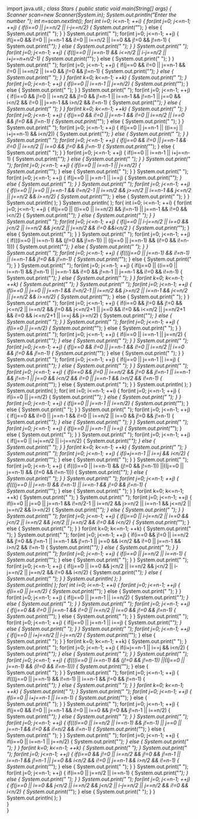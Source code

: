 import java.util.*;
class Stars
{
    public static void main(String[] args)
    {
        Scanner scan=new Scanner(System.in);
        System.out.println("Enter the number ");
        int n=scan.nextInt();
        for( int i=0; i<=n-1; ++i)
        {
            for(int j=0; j<=n-1; ++j)
            {
                if(i==0 || j==n/2 || i-j==n/2)
                {
                    System.out.print("*");
                }
                else
                {
                    System.out.print(" ");
                }
            }
            System.out.print(" ");
            for(int j=0; j<=n-1; ++j)
            {
                if(j==0 && i!=0 || j==n-1 && i!=0 || i==n/2 || i==0 && j!=0 && j!=n-1)
                {
                    System.out.print("*");
                }
                else
                {
                    System.out.print(" ");
                }
            }
            System.out.print(" ");
            for(int j=0; j<=n-1; ++j)
            {
                if((j==0 || j==n-1) && i<=n/2 || i-j==n/2 || i+j==n+n/2-1)
                {
                    System.out.print("*");
                }
                else
                {
                    System.out.print(" ");
                }
            }
            System.out.print(" ");
            for(int j=0; j<=n-1; ++j)
            {
                if(j==0 && i!=0 || j==n-1 && i!=0 || i==n/2 || i==0 && j!=0 && j!=n-1)
                {
                    System.out.print("*");
                }
                else
                {
                    System.out.print(" ");
                }
            }
            for(int k=0; k<=n-1; ++k)
            {
                System.out.print(" ");
            }
            for(int j=0; j<=n-1; ++j)
            {
                if(i==0 || i==n-1 || j==n/2)
                {
                    System.out.print("*");
                }
                else
                {
                    System.out.print(" ");
                }
            }
            System.out.print(" ");
            for(int j=0; j<=n-1; ++j)
            {
                if(i==0 && j!=0 || i==n/2 && j!=0 && j!=n-1 || i==n-1 && j!=n-1 || j==0 && i<n/2 && i!=0 || j==n-1 && i>n/2 && i!=n-1)
                {
                    System.out.print("*");
                }
                else
                {
                    System.out.print(" ");
                }
            }
            for(int k=0; k<=n-1; ++k)
            {
                System.out.print(" ");
            }
            for(int j=0; j<=n-1; ++j)
            {
                if(j==0 && i!=0 || j==n-1 && i!=0 || i==n/2 || i==0 && j!=0 && j!=n-1)
                {
                    System.out.print("*");
                }
                else
                {
                    System.out.print(" ");
                }
            }
            System.out.print(" ");
            for(int j=0; j<=n-1; ++j)
            {
                if(j==0 || j==n-1 || ((i==j || i+j==n-1) && i<n/2))
                {
                    System.out.print("*");
                }
                else
                {
                    System.out.print(" ");
                }
            }
            System.out.print(" ");
            for(int j=0; j<=n-1; ++j)
            {
                if(j==0 && i!=0 || j==n-1 && i!=0 || i==n/2 || i==0 && j!=0 && j!=n-1)
                {
                    System.out.print("*");
                }
                else
                {
                    System.out.print(" ");
                }
            }
            for(int j=0; j<=n-1; ++j)
            {
                if(i==0 || i==n-1 || i+j==n-1)
                {
                    System.out.print("*");
                }
                else
                {
                    System.out.print(" ");
                }
            }
            System.out.print(" ");
            for(int j=0; j<=n-1; ++j)
            {
                if(i==0 || i==n-1 || j==n/2)
                {
                    System.out.print("*");
                }
                else
                {
                    System.out.print(" ");
                }
            }
            System.out.print(" ");
            for(int j=0; j<=n-1; ++j)
            {
                if(j==0 || j==n-1 || i==j)
                {
                    System.out.print("*");
                }
                else
                {
                    System.out.print(" ");
                }
            }
            System.out.print(" ");
            for(int j=0; j<=n-1; ++j)
            {
                if(i==0 || j==0 || j==n-1 && i!=n/2-1 || i==n/2 && j>=n/2 || i==n-1 && j<=n/2 || j==n/2 && i>=n/2)
                {
                    System.out.print("*");
                }
                else
                {
                    System.out.print(" ");
                }
            }
            System.out.println( );
        }
        System.out.println( );
        for( int i=0; i<=n-1; ++i)
        {
            for(int j=0; j<=n-1; ++j)
            {
                if(j==0 || ((i==0 || i==n/2) && j!=n-1) || j==n-1 && i!=0 && i<n/2)
                {
                    System.out.print("*");
                }
                else
                {
                    System.out.print(" ");
                }
            }
            System.out.print(" ");
            for(int j=0; j<=n-1; ++j)
            {
                if(j==0 || i-j==n/2 || i==0 && j<n/2 || i==n/2 && j<n/2 || j==n/2 && i!=0 &&i<n/2 )
                {
                    System.out.print("*");
                }
                else
                {
                    System.out.print(" ");
                }
            }
            System.out.print(" ");
            for(int j=0; j<=n-1; ++j)
            {
                if(((i==0 || i==n-1) && (j!=0 && j!=n-1)) || ((j==0 || j==n-1) && (i!=0 && i!=n-1)))
                {
                    System.out.print("*");
                }
                else
                {
                    System.out.print(" ");
                }
            }
            System.out.print(" ");
            for(int j=0; j<=n-1; ++j)
            {
                if(((j==0 || j==n-1) && i!=n-1) || i==n-1 && j!=0 && j!=n-1)
                {
                    System.out.print("*");
                }
                else
                {
                    System.out.print(" ");
                }
            }
            System.out.print(" ");
            for(int j=0; j<=n-1; ++j)
            {
                if(j==0 || ((i==0 || i==n-1) && j!=n-1) || j==n-1 && i!=0 && j!=n-1 || j==n-1 && i!=0 && i!=n-1)
                {
                    System.out.print("*");
                }
                else
                {
                    System.out.print(" ");
                }
            }
            for(int k=0; k<=n-1; ++k)
            {
                System.out.print(" ");
            }
            System.out.print(" ");
            for(int j=0; j<=n-1; ++j)
            {
                if(i==0 || j==0 || j==n-1 && i!=n/2-1 || i==n/2 && j>=n/2 || i==n-1 && j<=n/2 || j==n/2 && i>=n/2)
                {
                    System.out.print("*");
                }
                else
                {
                    System.out.print(" ");
                }
            }
            System.out.print(" ");
            for(int j=0; j<=n-1; ++j)
            {
                if(i==0 && j!=0 && j!=0 && j<=n/2 || i==n/2 && j!=0 && j<=n/2+1 || j==0 && i!=0 && i<=n/2 || j==n/2+1 && i!=0 && i<=n/2+1 || i==j && j>=n/2)
                {
                    System.out.print("*");
                }
                else
                {
                    System.out.print(" ");
                }
            }
            System.out.print(" ");
            for(int j=0; j<=n-1; ++j)
            {
                if(i==0 || j==n/2)
                {
                    System.out.print("*");
                }
                else
                {
                    System.out.print(" ");
                }
            }
            System.out.print(" ");
            for(int j=0; j<=n-1; ++j)
            {
                if(i==0 || i==n-1 || j==n/2)
                {
                    System.out.print("*");
                }
                else
                {
                    System.out.print(" ");
                }
            }
            System.out.print(" ");
            for(int j=0; j<=n-1; ++j)
            {
                if(j==0 && i!=0 || j==n-1 && i!=0 || i==n/2 || i==0 && j!=0 && j!=n-1)
                {
                    System.out.print("*");
                }
                else
                {
                    System.out.print(" ");
                }
            }
            System.out.print(" ");
            for(int j=0; j<=n-1; ++j)
            {
                if(j==0 || j==n-1 || i==j)
                {
                    System.out.print("*");
                }
                else
                {
                    System.out.print(" ");
                }
            }
            System.out.print(" ");
            for(int j=0; j<=n-1; ++j)
            {
                if(i==0 && j!=0 || i==n/2 && j!=0  && j!=n-1 || i==n-1 && j!=n-1 || j==0 && i<n/2 && i!=0 || j==n-1 && i>n/2 && i!=n-1)
                {
                    System.out.print("*");
                }
                else
                {
                    System.out.print(" ");
                }
            }
            System.out.println( );
        }
        System.out.println( );
        for( int i=0; i<=n-1; ++i)
        {
            for(int j=0; j<=n-1; ++j)
            {
                if(i==0 || j==n/2)
                {
                    System.out.print("*");
                }
                else
                {
                    System.out.print(" ");
                }
           }
           for(int j=0; j<=n-1; ++j)
            {
                if(j==0 || j==n-1 || i==n/2)
                {
                    System.out.print("*");
                }
                else
                {
                    System.out.print(" ");
                }
           }
           System.out.print(" ");
            for(int j=0; j<=n-1; ++j)
            {
                if(j==0 && i!=0 || j==n-1 && i!=0 || i==n/2 || i==0 && j!=0 && j!=n-1)
                {
                    System.out.print("*");
                }
                else
                {
                    System.out.print(" ");
                }
            }
            System.out.print(" ");
            for(int j=0; j<=n-1; ++j)
            {
                if(j==0 || j==n-1 || i==j)
                {
                    System.out.print("*");
                }
                else
                {
                    System.out.print(" ");
                }
            }
            System.out.print(" ");
            for(int j=0; j<=n-1; ++j)
            {
                if(j==0 || i+j==n/2 || i-j==n/2)
                {
                    System.out.print("*");
                }
                else
                {
                    System.out.print(" ");
                }
            }
            for(int k=0; k<=n-1; ++k)
            {
                System.out.print(" ");
            }
            System.out.print(" ");
            for(int j=0; j<=n-1; ++j)
            {
                if(i+j==n-1 || i==j && i<n/2)
                {
                    System.out.print("*");
                }
                else
                {
                    System.out.print(" ");
                }
            }
            System.out.print(" ");
            for(int j=0; j<=n-1; ++j)
            {
                if(((i==0 || i==n-1) && (j!=0 && j!=n-1)) ||((j==0 || j==n-1) && (i!=0 && i!=n-1)))
                {
                    System.out.print("*");
                }
                else
                {
                    System.out.print(" ");
                }
            }
            System.out.print(" ");
            for(int j=0; j<=n-1; ++j)
            {
                if(((j==0 || j==n-1) && i!=n-1) || i==n-1 && j!=0 && j!=n-1)
                {
                    System.out.print("*");
                }
                else
                {
                    System.out.print(" ");
                }
            }
            for(int k=0; k<=n-1; ++k)
            {
                System.out.print(" ");
            }
            System.out.print(" ");
            for(int j=0; j<=n-1; ++j)
            {
                if(i==0 || j==0 || j==n-1 && i!=n/2-1 || i==n/2 && j>=n/2 || i==n-1 && j<=n/2 || j==n/2 && i>=n/2)
                {
                    System.out.print("*");
                }
                else
                {
                    System.out.print(" ");
                }
            }
            System.out.print(" ");
            for(int j=0; j<=n-1; ++j)
            {
                if(j==0 || i-j==n/2 || i==0 && j<n/2 || i==n/2 && j<n/2 || j==n/2 && i!=0 && i<n/2)
                {
                    System.out.print("*");
                }
                else
                {
                    System.out.print(" ");
                }
            }
            for(int k=0; k<=n-1; ++k)
            {
                System.out.print(" ");
            }
            System.out.print(" ");
            for(int j=0; j<=n-1; ++j)
            {
                if(i==0 && j!=0 || i==n/2 && j!=0  && j!=n-1 || i==n-1 && j!=n-1 || j==0 && i<n/2 && i!=0 || j==n-1 && i>n/2 && i!=n-1)
                {
                    System.out.print("*");
                }
                else
                {
                    System.out.print(" ");
                }
            }
            System.out.print(" ");
            for(int j=0; j<=n-1; ++j)
            {
                if(i==0 || j==n/2 || i==n-1)
                {
                    System.out.print("*");
                }
                else
                {
                    System.out.print(" ");
                }
            }
            System.out.print(" ");
            for(int j=0; j<=n-1; ++j)
            {
                if(j==0 || i==0 && j<n/2 || i==n/2 && j<n/2 || i-j==n/2 || j==n/2 && i!=0 && i<n/2)
                {
                    System.out.print("*");
                }
                else
                {
                    System.out.print(" ");
                }
            }
           System.out.println( );
        }  
        System.out.println( );
        for( int i=0; i<=n-1; ++i)
        {
            for(int j=0; j<=n-1; ++j)
            {
                if(i==0 || j==n/2)
                {
                    System.out.print("*");
                }
                else
                {
                    System.out.print(" ");
                }
           }
           for(int j=0; j<=n-1; ++j)
            {
                if(j==0 || j==n-1 || i==n/2)
                {
                    System.out.print("*");
                }
                else
                {
                    System.out.print(" ");
                }
           }
           System.out.print(" ");
            for(int j=0; j<=n-1; ++j)
            {
                if(j==0 && i!=0 || j==n-1 && i!=0 || i==n/2 || i==0 && j!=0 && j!=n-1)
                {
                    System.out.print("*");
                }
                else
                {
                    System.out.print(" ");
                }
            }
            System.out.print(" ");
            for(int j=0; j<=n-1; ++j)
            {
                if(j==0 || j==n-1 || i==j)
                {
                    System.out.print("*");
                }
                else
                {
                    System.out.print(" ");
                }
            }
            System.out.print(" ");
            for(int j=0; j<=n-1; ++j)
            {
                if(j==0 || i+j==n/2 || i-j==n/2)
                {
                    System.out.print("*");
                }
                else
                {
                    System.out.print(" ");
                }
            }
            for(int k=0; k<=n-1; ++k)
            {
                System.out.print(" ");
            }
            System.out.print(" ");
            for(int j=0; j<=n-1; ++j)
            {
                if(i+j==n-1 || i==j && i<n/2)
                {
                    System.out.print("*");
                }
                else
                {
                    System.out.print(" ");
                }
            }
            System.out.print(" ");
            for(int j=0; j<=n-1; ++j)
            {
                if(((i==0 || i==n-1) && (j!=0 && j!=n-1)) ||((j==0 || j==n-1) && (i!=0 && i!=n-1)))
                {
                    System.out.print("*");
                }
                else
                {
                    System.out.print(" ");
                }
            }
            System.out.print(" ");
            for(int j=0; j<=n-1; ++j)
            {
                if(((j==0 || j==n-1) && i!=n-1) || i==n-1 && j!=0 && j!=n-1)
                {
                    System.out.print("*");
                }
                else
                {
                    System.out.print(" ");
                }
            }
            for(int k=0; k<=n-1; ++k)
            {
                System.out.print(" ");
            }
            System.out.print(" ");
            for(int j=0; j<=n-1; ++j)
            {
                if(i==0 || i+j==n-1 || i==n-1)
                {
                    System.out.print("*");
                }
                else
                {
                    System.out.print(" ");
                }
            }
            System.out.print(" ");
            for(int j=0; j<=n-1; ++j)
            {
                if(j==0 && i!=0 || j==n-1 && i!=0 || i==0 && j!=0 && j!=n-1 || i==n/2)
                {
                    System.out.print("*");
                }
                else
                {
                    System.out.print(" ");
                }
            }
            System.out.print(" ");
            for(int j=0; j<=n-1; ++j)
            {
                if(((i==0 || i==n/2 || i==n-1) && j!=n-1) || j==0 || j==n-1 && i!=0 && i!=n/2 && i!=n-1)
                {
                    System.out.print("*");
                }
                else
                {
                    System.out.print(" ");
                }
            }
            System.out.print(" ");
            for(int j=0; j<=n-1; ++j)
            {
                if(i==0 || i==n-1 || j==n/2)
                {
                    System.out.print("*");
                }
                else
                {
                    System.out.print(" ");
                }
            }
            for(int k=0; k<=n-1; ++k)
            {
                System.out.print(" ");
            }
            System.out.print(" ");
            for(int j=0; j<=n-1; ++j)
            {
                if(i==0 && j!=0 || i==n/2 && j!=0  && j!=n-1 || i==n-1 && j!=n-1 || j==0 && i<n/2 && i!=0 || j==n-1 && i>n/2 && i!=n-1)
                {
                    System.out.print("*");
                }
                else
                {
                    System.out.print(" ");
                }
            }
            System.out.print(" ");
            for(int j=0; j<=n-1; ++j)
            {
                if(i==0 || j==n/2 || i==n-1)
                {
                    System.out.print("*");
                }
                else
                {
                    System.out.print(" ");
                }
            }
            System.out.print(" ");
            for(int j=0; j<=n-1; ++j)
            {
                if(j==0 || i==0 && j<n/2 || i==n/2 && j<n/2 || i-j==n/2 || j==n/2 && i!=0 && i<n/2)
                {
                    System.out.print("*");
                }
                else
                {
                    System.out.print(" ");
                }
            }
           System.out.println( );
        }  
    }  
}
